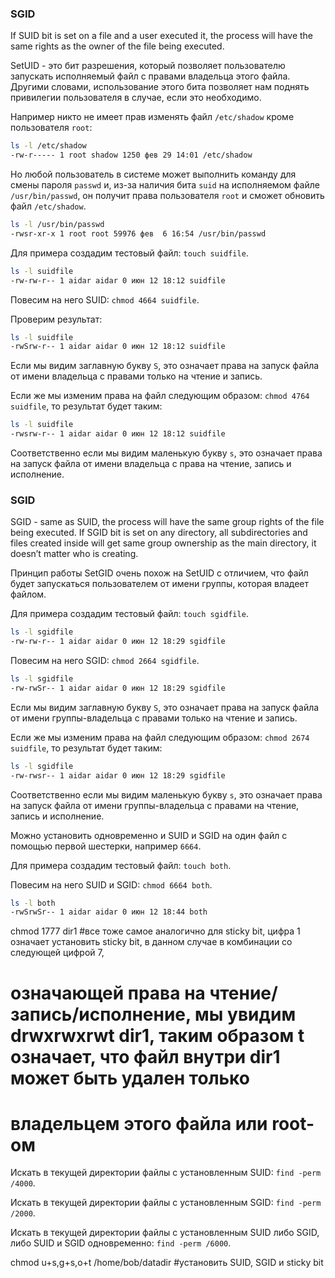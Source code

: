 ### SGID

If SUID bit is set on a file and a user executed it, the process will have the same rights as the owner of the file being executed.

SetUID - это бит разрешения, который позволяет пользователю запускать исполняемый файл с правами владельца этого файла. Другими словами, использование этого бита позволяет нам поднять привилегии пользователя в случае, если это необходимо.

Например никто не имеет прав изменять файл `/etc/shadow` кроме пользователя `root`:

```bash
ls -l /etc/shadow
-rw-r----- 1 root shadow 1250 фев 29 14:01 /etc/shadow
```

Но любой пользователь в системе может выполнить команду для смены пароля `passwd` и, из-за наличия бита `suid` на исполняемом файле `/usr/bin/passwd`, он получит права пользователя `root` и сможет обновить файл `/etc/shadow`.

```bash
ls -l /usr/bin/passwd
-rwsr-xr-x 1 root root 59976 фев  6 16:54 /usr/bin/passwd
```

Для примера создадим тестовый файл: `touch suidfile`.

```bash
ls -l suidfile
-rw-rw-r-- 1 aidar aidar 0 июн 12 18:12 suidfile
```

Повесим на него SUID: `chmod 4664 suidfile`.

Проверим результат:

```bash
ls -l suidfile
-rwSrw-r-- 1 aidar aidar 0 июн 12 18:12 suidfile
```

Если мы видим заглавную букву `S`, это означает права на запуск файла от имени владельца с правами только на чтение и запись.

Если же мы изменим права на файл следующим образом: `chmod 4764 suidfile`, то результат будет таким:

```bash
ls -l suidfile
-rwsrw-r-- 1 aidar aidar 0 июн 12 18:12 suidfile
```

Соответственно если мы видим маленькую букву `s`, это означает права на запуск файла от имени владельца с права на чтение, запись и исполнение.

### SGID

SGID - same as SUID, the process will have the same group rights of the file being executed. If SGID bit is set on any directory, all subdirectories and files created inside will get same group ownership as the main directory, it doesn’t matter who is creating.

Принцип работы SetGID очень похож на SetUID с отличием, что файл будет запускаться пользователем от имени группы, которая владеет файлом.

Для примера создадим тестовый файл: `touch sgidfile`.

```bash
ls -l sgidfile
-rw-rw-r-- 1 aidar aidar 0 июн 12 18:29 sgidfile
```

Повесим на него SGID: `chmod 2664 sgidfile`.

```bash
ls -l sgidfile
-rw-rwSr-- 1 aidar aidar 0 июн 12 18:29 sgidfile
```

Если мы видим заглавную букву `S`, это означает права на запуск файла от имени группы-владельца с правами только на чтение и запись.

Если же мы изменим права на файл следующим образом: `chmod 2674 suidfile`, то результат будет таким:

```bash
ls -l sgidfile
-rw-rwsr-- 1 aidar aidar 0 июн 12 18:29 sgidfile
```

Соответственно если мы видим маленькую букву `s`, это означает права на запуск файла от имени группы-владельца с правами на чтение, запись и исполнение.


Можно установить одновременно и SUID и SGID на один файл с помощью первой шестерки, например `6664`.

Для примера создадим тестовый файл: `touch both`.

Повесим на него SUID и SGID: `chmod 6664 both`.

```bash
ls -l both
-rwSrwSr-- 1 aidar aidar 0 июн 12 18:44 both
```

chmod 1777 dir1   #все тоже самое аналогично для sticky bit, цифра 1 означает установить sticky bit, в данном случае в комбинации со следующей цифрой 7,
# означающей права на чтение/запись/исполнение, мы увидим drwxrwxrwt dir1, таким образом t означает, что файл внутри dir1 может быть удален только
# владельцем этого файла или root-ом

Искать в текущей директории файлы с установленным SUID: `find -perm /4000`.

Искать в текущей директории файлы с установленным SGID: `find -perm /2000`.

Искать в текущей директории файлы с установленным SUID либо SGID, либо SUID и SGID одновременно: `find -perm /6000`.

chmod u+s,g+s,o+t /home/bob/datadir   #установить SUID, SGID и sticky bit
